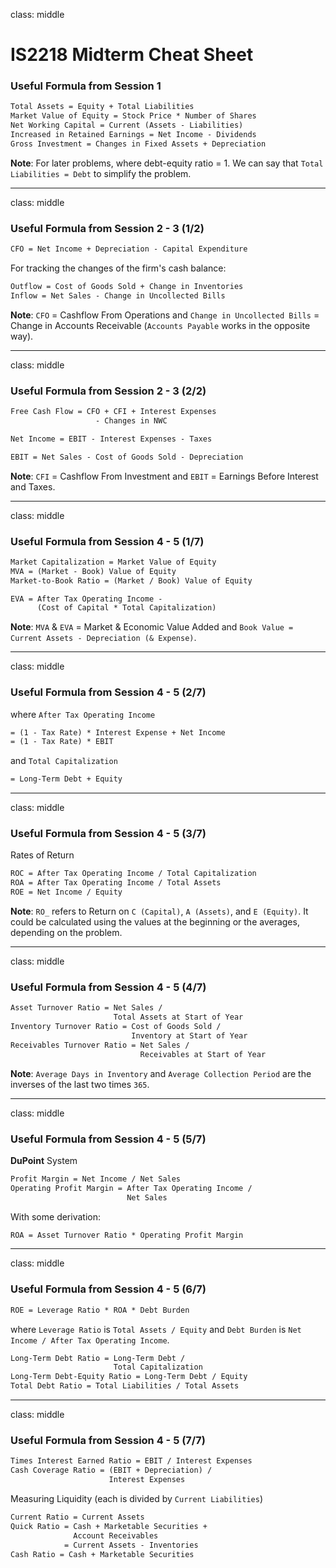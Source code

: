 class: middle

# IS2218 Midterm Cheat Sheet

### Useful Formula from Session 1

```tex
Total Assets = Equity + Total Liabilities
Market Value of Equity = Stock Price * Number of Shares
Net Working Capital = Current (Assets - Liabilities)
Increased in Retained Earnings = Net Income - Dividends
Gross Investment = Changes in Fixed Assets + Depreciation
```

**Note**: For later problems, where debt-equity ratio = 1. We can say that `Total Liabilities = Debt` to simplify the problem.

---

class: middle

### Useful Formula from Session 2 - 3 (1/2)

```tex
CFO = Net Income + Depreciation - Capital Expenditure
```

For tracking the changes of the firm's cash balance:

```tex
Outflow = Cost of Goods Sold + Change in Inventories
Inflow = Net Sales - Change in Uncollected Bills
```

**Note**: `CFO` = Cashflow From Operations and `Change in Uncollected Bills` = Change in Accounts Receivable (`Accounts Payable` works in the opposite way).

---

class: middle

### Useful Formula from Session 2 - 3 (2/2)

```tex
Free Cash Flow = CFO + CFI + Interest Expenses
                   - Changes in NWC
```

```tex
Net Income = EBIT - Interest Expenses - Taxes
```

```tex
EBIT = Net Sales - Cost of Goods Sold - Depreciation
```

**Note**: `CFI` = Cashflow From Investment and `EBIT` = Earnings Before Interest and Taxes.

---

class: middle

### Useful Formula from Session 4 - 5 (1/7)

```tex
Market Capitalization = Market Value of Equity
MVA = (Market - Book) Value of Equity
Market-to-Book Ratio = (Market / Book) Value of Equity
```

```tex
EVA = After Tax Operating Income -
      (Cost of Capital * Total Capitalization)
```

**Note**: `MVA` & `EVA` = Market & Economic Value Added and `Book Value = Current Assets - Depreciation (& Expense)`.

---

class: middle

### Useful Formula from Session 4 - 5 (2/7)

where `After Tax Operating Income`

```tex
= (1 - Tax Rate) * Interest Expense + Net Income
= (1 - Tax Rate) * EBIT
```

and `Total Capitalization`

```tex
= Long-Term Debt + Equity
```

---

class: middle

### Useful Formula from Session 4 - 5 (3/7)

Rates of Return

```tex
ROC = After Tax Operating Income / Total Capitalization
ROA = After Tax Operating Income / Total Assets
ROE = Net Income / Equity
```

**Note**: `RO_` refers to Return on `C (Capital)`, `A (Assets)`, and `E (Equity)`. It could be calculated using the values at the beginning or the averages, depending on the problem.

---

class: middle

### Useful Formula from Session 4 - 5 (4/7)

```tex
Asset Turnover Ratio = Net Sales /
                       Total Assets at Start of Year
Inventory Turnover Ratio = Cost of Goods Sold /
                           Inventory at Start of Year
Receivables Turnover Ratio = Net Sales /
                             Receivables at Start of Year
```

**Note**: `Average Days in Inventory` and `Average Collection Period` are the inverses of the last two times `365`.

---

class: middle

### Useful Formula from Session 4 - 5 (5/7)

**DuPoint** System

```tex
Profit Margin = Net Income / Net Sales
Operating Profit Margin = After Tax Operating Income /
                          Net Sales
```

With some derivation:

```tex
ROA = Asset Turnover Ratio * Operating Profit Margin
```

---

class: middle

### Useful Formula from Session 4 - 5 (6/7)

```tex
ROE = Leverage Ratio * ROA * Debt Burden
```

where `Leverage Ratio` is `Total Assets / Equity` and `Debt Burden` is `Net Income / After Tax Operating Income`.

```tex
Long-Term Debt Ratio = Long-Term Debt /
                       Total Capitalization
Long-Term Debt-Equity Ratio = Long-Term Debt / Equity
Total Debt Ratio = Total Liabilities / Total Assets
```

---

class: middle

### Useful Formula from Session 4 - 5 (7/7)

```tex
Times Interest Earned Ratio = EBIT / Interest Expenses
Cash Coverage Ratio = (EBIT + Depreciation) /
                      Interest Expenses
```

Measuring Liquidity (each is divided by `Current Liabilities`)

```tex
Current Ratio = Current Assets
Quick Ratio = Cash + Marketable Securities +
              Account Receivables
            = Current Assets - Inventories
Cash Ratio = Cash + Marketable Securities
```
